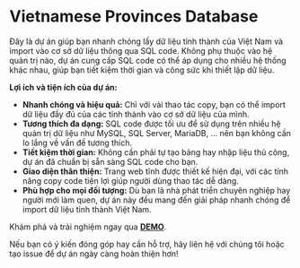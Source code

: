# Vietnamese Provinces Database

Đây là dự án giúp bạn nhanh chóng lấy dữ liệu tỉnh thành của Việt Nam và import vào cơ sở dữ liệu thông qua SQL code. Không phụ thuộc vào hệ quản trị nào, dự án cung cấp SQL code có thể áp dụng cho nhiều hệ thống khác nhau, giúp bạn tiết kiệm thời gian và công sức khi thiết lập dữ liệu.

**Lợi ích và tiện ích của dự án:**

- **Nhanh chóng và hiệu quả:** Chỉ với vài thao tác copy, bạn có thể import dữ liệu đầy đủ của các tỉnh thành vào cơ sở dữ liệu của mình.
- **Tương thích đa dạng:** SQL code được tối ưu để sử dụng trên nhiều hệ quản trị dữ liệu như MySQL, SQL Server, MariaDB, … nên bạn không cần lo lắng về vấn đề tương thích.
- **Tiết kiệm thời gian:** Không cần phải tự tạo bảng hay nhập liệu thủ công, dự án đã chuẩn bị sẵn sàng SQL code cho bạn.
- **Giao diện thân thiện:** Trang web tĩnh được thiết kế hiện đại, với các tính năng copy code tiện lợi giúp người dùng thao tác dễ dàng.
- **Phù hợp cho mọi đối tượng:** Dù bạn là nhà phát triển chuyên nghiệp hay người mới làm quen, dự án này đều mang đến giải pháp nhanh chóng để import dữ liệu tỉnh thành Việt Nam.

Khám phá và trải nghiệm ngay qua [**DEMO**](https://annpdev.github.io/vietnamese-provinces/).

Nếu bạn có ý kiến đóng góp hay cần hỗ trợ, hãy liên hệ với chúng tôi hoặc tạo issue để dự án ngày càng hoàn thiện hơn!
